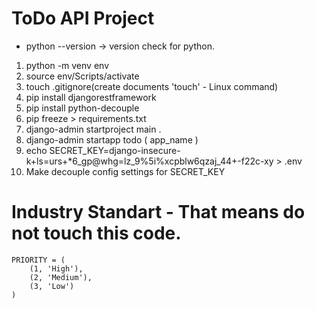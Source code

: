 # ToDo API Project

- python --version -> version check for python.

1. python -m venv env
2. source env/Scripts/activate
3. touch .gitignore(create documents 'touch' - Linux command)
4. pip install djangorestframework
5. pip install python-decouple
6. pip freeze > requirements.txt
7. django-admin startproject main .
8. django-admin startapp todo ( app_name )
9. echo SECRET_KEY=django-insecure-k+ls=urs+*6_gp@whg=lz_9%5i%xcpblw6qzaj_44+-f22c-xy > .env
10. Make decouple config settings for SECRET_KEY

# Industry Standart - That means do not touch this code.

    PRIORITY = (
        (1, 'High'),
        (2, 'Medium'),
        (3, 'Low')
    )

